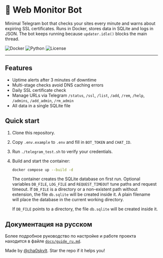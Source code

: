 # 🤖 Web Monitor Bot

Minimal Telegram bot that checks your sites every minute and warns about expiring SSL certificates.
Runs in Docker, stores data in SQLite and logs in JSON.
The bot keeps running because `updater.idle()` blocks the main thread.

![Docker](https://img.shields.io/badge/docker-ready-blue)
![Python](https://img.shields.io/badge/python-3.11+-green)
![License](https://img.shields.io/badge/license-MIT-lightgrey)

---

## Features

- Uptime alerts after 3 minutes of downtime
- Multi-stage checks avoid DNS caching errors
- Daily SSL certificate check
- Manage URLs via Telegram `/status`, `/ssl`, `/list`, `/add`, `/rem`, `/help`, `/admins`, `/add_admin`, `/rm_admin`
- All data in a single SQLite file

## Quick start

1. Clone this repository.
2. Copy `.env.example` to `.env` and fill in `BOT_TOKEN` and `CHAT_ID`.
3. Run `./telegram_test.sh` to verify your credentials.
4. Build and start the container:

    ```bash
    docker compose up --build -d
    ```

    The container creates the SQLite database on first run. Optional variables
    `DB_FILE`, `LOG_FILE` and `REQUEST_TIMEOUT` tune paths and request timeout.
    If `DB_FILE` is a directory or a non-existent path without extension, the
    file `db.sqlite` will be created inside it. A plain filename will place the
    database in the current working directory.

    If `DB_FILE` points to a directory, the file `db.sqlite` will be created
    inside it.



## Документация на русском

Более подробное руководство по настройке и работе проекта находится в файле
[`docs/guide_ru.md`](docs/guide_ru.md).


Made by [@cha0skvlt](https://github.com/cha0skvlt). Star the repo if it helps you!
